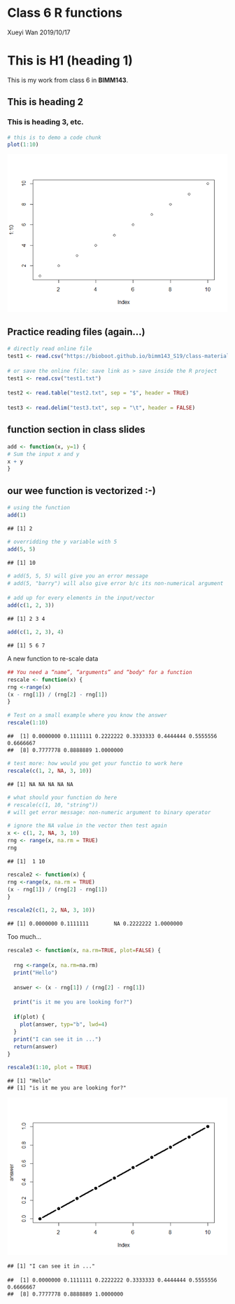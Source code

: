 Class 6 R functions
================
Xueyi Wan
2019/10/17

# This is H1 (heading 1)

This is my work from class 6 in **BIMM143**.

## This is heading 2

### This is heading 3, etc.

``` r
# this is to demo a code chunk
plot(1:10)
```

![](Class06_files/figure-gfm/unnamed-chunk-1-1.png)<!-- -->

## Practice reading files (again…)

``` r
# directly read online file
test1 <- read.csv("https://bioboot.github.io/bimm143_S19/class-material/test1.txt")

# or save the online file: save link as > save inside the R project
test1 <- read.csv("test1.txt")

test2 <- read.table("test2.txt", sep = "$", header = TRUE)

test3 <- read.delim("test3.txt", sep = "\t", header = FALSE)
```

## function section in class slides

``` r
add <- function(x, y=1) {
# Sum the input x and y
x + y
}
```

## our wee function is vectorized :-)

``` r
# using the function
add(1)
```

    ## [1] 2

``` r
# overridding the y variable with 5
add(5, 5)
```

    ## [1] 10

``` r
# add(5, 5, 5) will give you an error message
# add(5, "barry") will also give error b/c its non-numerical argument

# add up for every elements in the input/vector
add(c(1, 2, 3))
```

    ## [1] 2 3 4

``` r
add(c(1, 2, 3), 4)
```

    ## [1] 5 6 7

A new function to re-scale data

``` r
## You need a “name”, “arguments” and “body" for a function
rescale <- function(x) {
rng <-range(x)
(x - rng[1]) / (rng[2] - rng[1])
}
```

``` r
# Test on a small example where you know the answer
rescale(1:10)
```

    ##  [1] 0.0000000 0.1111111 0.2222222 0.3333333 0.4444444 0.5555556 0.6666667
    ##  [8] 0.7777778 0.8888889 1.0000000

``` r
# test more: how would you get your functio to work here
rescale(c(1, 2, NA, 3, 10))
```

    ## [1] NA NA NA NA NA

``` r
# what should your function do here
# rescale(c(1, 10, "string"))
# will get error message: non-numeric argument to binary operator
```

``` r
# ignore the NA value in the vector then test again
x <- c(1, 2, NA, 3, 10)
rng <- range(x, na.rm = TRUE)
rng
```

    ## [1]  1 10

``` r
rescale2 <- function(x) {
rng <-range(x, na.rm = TRUE)
(x - rng[1]) / (rng[2] - rng[1])
}
```

``` r
rescale2(c(1, 2, NA, 3, 10))
```

    ## [1] 0.0000000 0.1111111        NA 0.2222222 1.0000000

Too much…

``` r
rescale3 <- function(x, na.rm=TRUE, plot=FALSE) {
  
  rng <-range(x, na.rm=na.rm)
  print("Hello")
  
  answer <- (x - rng[1]) / (rng[2] - rng[1])
  
  print("is it me you are looking for?")
  
  if(plot) {
    plot(answer, typ="b", lwd=4)
  }
  print("I can see it in ...")
  return(answer)
}
```

``` r
rescale3(1:10, plot = TRUE)
```

    ## [1] "Hello"
    ## [1] "is it me you are looking for?"

![](Class06_files/figure-gfm/unnamed-chunk-11-1.png)<!-- -->

    ## [1] "I can see it in ..."

    ##  [1] 0.0000000 0.1111111 0.2222222 0.3333333 0.4444444 0.5555556 0.6666667
    ##  [8] 0.7777778 0.8888889 1.0000000
